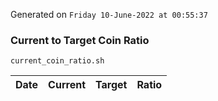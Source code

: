 Generated on `Friday 10-June-2022 at 00:55:37`

### Current to Target Coin Ratio
`current_coin_ratio.sh`

Date|Current|Target|Ratio
---|---|---|---
